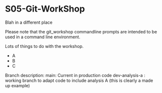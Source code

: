 # S05-Git-WorkShop

Blah in a different place

Please note that the git_workshop commandline prompts are intended to be used in a command line environment.

Lots of things to do with the workshop.
- A
- B
- C
 
Branch description:
main: Current in production code
dev-analysis-a : working branch to adapt code to include analysis A (this is clearly a made up example)
